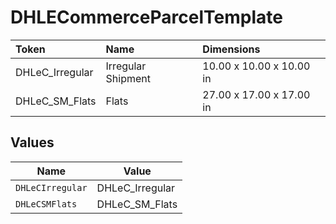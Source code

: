 # DHLECommerceParcelTemplate

|Token | Name | Dimensions|
|:---|:---|:---|
| DHLeC_Irregular | Irregular Shipment | 10.00 x 10.00 x 10.00 in|
| DHLeC_SM_Flats | Flats | 27.00 x 17.00 x 17.00 in|



## Values

| Name             | Value            |
| ---------------- | ---------------- |
| `DHLeCIrregular` | DHLeC_Irregular  |
| `DHLeCSMFlats`   | DHLeC_SM_Flats   |